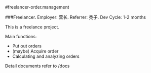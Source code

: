 #freelancer-order.management

###Freelancer. Employer: 营长. Referrer: 秃子. Dev Cycle: 1-2 months

This is a freelance project.

Main functions:
* Put out orders
* (maybe) Acquire order
* Calculating and analyzing orders

Detail documents refer to /docs